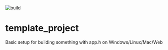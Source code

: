 ![build](https://github.com/mattiasgustavsson/dos-like/workflows/build/badge.svg)

# template_project
Basic setup for building something with app.h on Windows/Linux/Mac/Web
